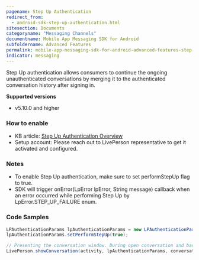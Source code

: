 ```yaml
---
pagename: Step Up Authentication
redirect_from:
  - android-sdk-step-up-authentication.html
sitesection: Documents
categoryname: "Messaging Channels"
documentname: Mobile App Messaging SDK for Android
subfoldername: Advanced Features
permalink: mobile-app-messaging-sdk-for-android-advanced-features-step-up-authentication.html
indicator: messaging
---
```


Step Up authentication allows consumers to continue the ongoing unauthenticated conversations by merging it to the authenticated conversation history after signing in.

**Supported versions**
 - v5.10.0 and higher

### How to enable

- KB article: [Step Up Authentication Overview](https://knowledge.liveperson.com/step-up-authentication-overview/)
- Setup account: Please reach out to LivePerson representative to get it activated and configured.

### Notes

- To enable Step Up authentication, make sure to set performStepUp flag to true.
- SDK will trigger onError(LpError lpError, String message) callback when an error occurred while performing Step Up by LpError.STEP_UP_FAILURE enum.

### Code Samples

```java
LPAuthenticationParams lpAuthenticationParams = new LPAuthenticationParams(LPAuthenticationType.AUTH);
lpAuthenticationParams.setPerformStepUp(true);

// Presenting the conversation window. During open conversation and based on the performStepUp flag, SDK will detect authenticated identity added and perform Step Up flow.
LivePerson.showConversation(activity, lpAuthenticationParams, conversationViewParams);
```
